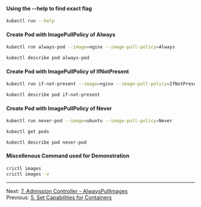 #### Using the --help to find exact flag
```sh
kubectl run --help
```
#### Create Pod with ImagePullPolicy of Always
```sh
kubectl run always-pod --image=nginx --image-pull-policy=Always

kubectl describe pod always-pod
```
#### Create Pod with ImagePullPolicy of IfNotPresent
```sh
kubectl run if-not-present --image=nginx --image-pull-policy=IfNotPresent

kubectl describe pod if-not-present
```
#### Create Pod with ImagePullPolicy of Never
```sh
kubectl run never-pod --image=ubuntu --image-pull-policy=Never

kubectl get pods

kubectl describe pod never-pod
```

#### Miscellenous Command used for Demonstration
```sh
crictl images
crictl images -v
```

---

Next: [7. Admission Controller - AlwaysPullImages](ac-alwayspullimages.md) <br>
Previous: [5. Set Capabilities for Containers](capabilities-pod.md)
